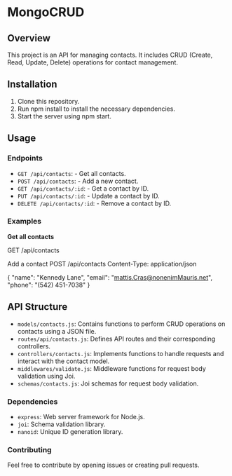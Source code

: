 # MongoCRUD

## Overview

This project is an API for managing contacts. It includes CRUD (Create, Read, Update, Delete) operations for contact management.

## Installation

1. Clone this repository.
2. Run npm install to install the necessary dependencies.
3. Start the server using npm start.

## Usage

### Endpoints

- `GET /api/contacts`: - Get all contacts.
- `POST /api/contacts`: - Add a new contact.
- `GET /api/contacts/:id`: - Get a contact by ID.
- `PUT /api/contacts/:id`: - Update a contact by ID.
- `DELETE /api/contacts/:id`: - Remove a contact by ID.

### Examples

**Get all contacts**

GET /api/contacts

Add a contact
POST /api/contacts
Content-Type: application/json

{
"name": "Kennedy Lane",
"email": "mattis.Cras@nonenimMauris.net",
"phone": "(542) 451-7038"
}

## API Structure

- `models/contacts.js`: Contains functions to perform CRUD operations on contacts using a JSON file.
- `routes/api/contacts.js`: Defines API routes and their corresponding controllers.
- `controllers/contacts.js`: Implements functions to handle requests and interact with the contact model.
- `middlewares/validate.js`: Middleware functions for request body validation using Joi.
- `schemas/contacts.js`: Joi schemas for request body validation.

### Dependencies

- `express`: Web server framework for Node.js.
- `joi`: Schema validation library.
- `nanoid`: Unique ID generation library.

### Contributing

Feel free to contribute by opening issues or creating pull requests.
